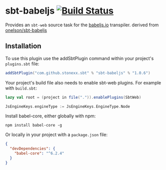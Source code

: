 # sbt-babeljs [![Build Status](https://travis-ci.org/stonexx/sbt-babeljs.svg?branch=master)](https://travis-ci.org/stonexx/sbt-babeljs)

Provides an `sbt-web` source task for the [babeljs.io](http://babeljs.io) transpiler. derived from [onelson/sbt-babeljs](https://github.com/onelson/sbt-babeljs)

Installation
------------

To use this plugin use the addSbtPlugin command within your project's `plugins.sbt` file:

```scala
addSbtPlugin("com.github.stonexx.sbt" % "sbt-babeljs" % "1.0.6")
```

Your project's build file also needs to enable sbt-web plugins. For example with `build.sbt`:

```scala
lazy val root = (project in file(".")).enablePlugins(SbtWeb)

JsEngineKeys.engineType := JsEngineKeys.EngineType.Node
```

Install babel-core, either globally with npm:

```shell
npm install babel-core -g
```

Or locally in your project with a `package.json` file:

```json
{
  "devDependencies": {
    "babel-core": "^6.2.4"
  }
}
```
